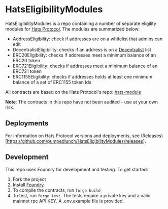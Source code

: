 # HatsEligibilityModules

HatsEligibilityModules is a repo containing a number of separate eligility modules for [Hats Protocol](https://github.com/hats-protocol/hats-protocol). The modules are summarized below:
- AddressEligibility: check if addresses are on a whitelist that admins can edit
- DecentralistEligibility: checks if an address is on a [Decentralist](https://www.decentra-list.xyz/) list
- ERC20Eligibility: checks if addresses meet a minimum balance of an ERC20 token
- ERC721Eligibility: checks if addresses meet a minimum balance of an ERC721 token
- ERC1155Eligibility: checks if addresses holds at least one minimum balance of a set of ERC1155 token Ids

All contracts are based on the Hats Protocol's repo: [hats-module](https://github.com/Hats-Protocol/hats-module)

**Note**: The contracts in this repo have not been audited - use at your own risk.

## Deployments

For information on Hats Protocol versions and deployments, see (Releases)[https://github.com/pumpedlunch/HatsEligibilityModules/releases].

## Development

This repo uses Foundry for development and testing. To get started:

1. Fork the project
2. Install [Foundry](https://book.getfoundry.sh/getting-started/installation)
3. To compile the contracts, run `forge build`
4. To test, run `forge test`. The tests require a private key and a valid mainnet rpc API KEY. A .env.example file is
   provided.
